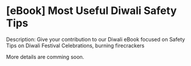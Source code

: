 # [eBook] Most Useful Diwali Safety Tips
Description: Give your contribution to our Diwali eBook focused on Safety Tips on Diwali Festival Celebrations, burning firecrackers

More details are comming soon.

